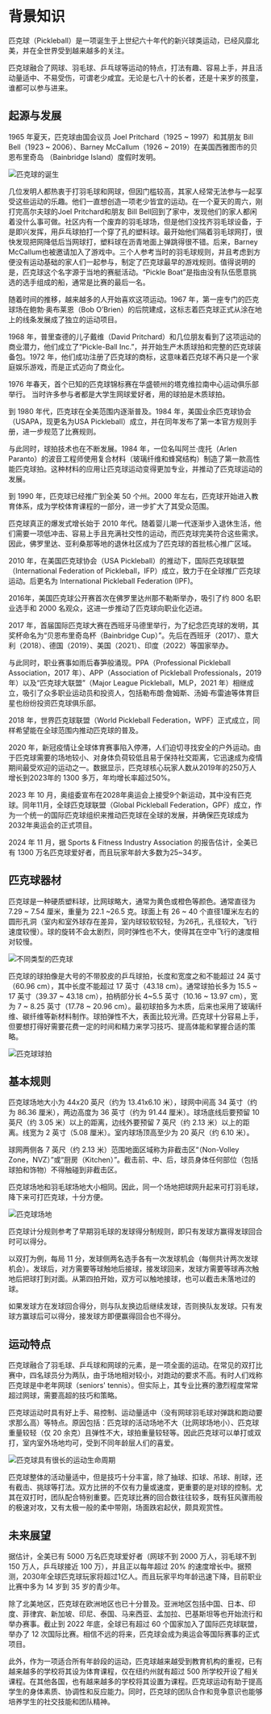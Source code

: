 # 背景知识

匹克球（Pickleball）是一项诞生于上世纪六十年代的新兴球类运动，已经风靡北美，并在全世界受到越来越多的关注。

匹克球融合了网球、羽毛球、乒乓球等运动的特点，打法有趣、容易上手，并且活动量适中、不易受伤，可谓老少咸宜。无论是七八十的长者，还是十来岁的孩童，谁都可以参与进来。

## 起源与发展

1965 年夏天，匹克球由国会议员 Joel Pritchard（1925 ~ 1997）和其朋友 Bill Bell（1923 ~ 2006）、Barney McCallum（1926 ~ 2019）在美国西雅图市的贝恩布里奇岛 （Bainbridge Island）度假时发明。

![匹克球的诞生](_images/pickleball-born.png)

几位发明人都热衷于打羽毛球和网球，但因门槛较高，其家人经常无法参与一起享受这些运动的乐趣。他们一直想创造一项老少皆宜的运动。在一个夏天的周六，刚打完高尔夫球的Joel Pritchard和朋友 Bill Bell回到了家中，发现他们的家人都闲着没什么事可做。社区内有一个废弃的羽毛球场，但是他们没找齐羽毛球设备，于是即兴发挥，用乒乓球拍打一个穿了孔的塑料球。最开始他们隔着羽毛球网打，很快发现把网降低后当网球打，塑料球在沥青地面上弹跳得很不错。后来，Barney McCallum也被邀请加入了游戏中。三个人参考当时的羽毛球规则，并且考虑到方便没有运动基础的家人们一起参与，制定了匹克球最早的游戏规则。值得说明的是，匹克球这个名字源于当地的赛艇活动。“Pickle Boat”是指由没有队伍愿意挑选的选手组成的船，通常是比赛的最后一名。

随着时间的推移，越来越多的人开始喜欢这项运动。1967 年，第一座专门的匹克球场在鲍勃·奥布莱恩（Bob O’Brien）的后院建成，这标志着匹克球正式从涂在地上的线条发展成了独立的运动项目。

1968 年，普里查德的儿子戴维（David Pritchard）和几位朋友看到了这项运动的商业潜力，他们成立了“Pickle-Ball Inc.”，并开始生产木质球拍和完整的匹克球装备包。1972 年，他们成功注册了匹克球的商标，这意味着匹克球不再只是一个家庭娱乐游戏，而是正式迈向了商业化。

1976 年春天，首个已知的匹克球锦标赛在华盛顿州的塔克维拉南中心运动俱乐部举行。 当时许多参与者都是大学生网球爱好者，用的球拍是木质球拍。

到 1980 年代，匹克球在全美范围内逐渐普及。1984 年，美国业余匹克球协会（USAPA，现更名为USA Pickleball）成立，并在同年发布了第一本官方规则手册，进一步规范了比赛规则。

与此同时，球拍技术也在不断发展。1984 年，一位名叫阿兰·庞托（Arlen Paranto）的波音工程师使用复合材料（玻璃纤维和蜂窝结构）制造了第一款高性能匹克球拍。这种材料的应用让匹克球运动变得更加专业，并推动了匹克球运动的发展。

到 1990 年，匹克球已经推广到全美 50 个州。2000 年左右，匹克球开始进入教育体系，成为学校体育课程的一部分，进一步扩大了其受众范围。

匹克球真正的爆发式增长始于 2010 年代。随着婴儿潮一代逐渐步入退休生活，他们需要一项低冲击、容易上手且充满社交性的运动，而匹克球完美符合这些需求。因此，佛罗里达、亚利桑那等地的退休社区成为了匹克球的首批核心推广区域。

2010 年，在美国匹克球协会（USA Pickleball）的推动下，国际匹克球联盟（International Federation of Pickleball，IFP）成立，致力于在全球推广匹克球运动。后更名为 International Pickleball Federation (IPF)。

2016年，美国匹克球公开赛首次在佛罗里达州那不勒斯举办，吸引了约 800 名职业选手和 2000 名观众，这进一步推动了匹克球向职业化迈进。

2017 年，首届国际匹克球大赛在西班牙马德里举行，为了纪念匹克球的发明，其奖杯命名为“贝恩布里奇岛杯（Bainbridge Cup）”。先后在西班牙（2017）、意大利（2018）、德国（2019）、美国（2021）、印度（2022）等国家举办。

与此同时，职业赛事如雨后春笋般涌现。PPA（Professional Pickleball Association，2017 年）、APP（Association of Pickleball Professionals，2019 年）以及“匹克球大联盟”（Major League Pickleball，MLP，2021 年）相继成立，吸引了众多职业运动员和投资人，包括勒布朗·詹姆斯、汤姆·布雷迪等体育巨星也纷纷投资匹克球俱乐部。

2018 年，世界匹克球联盟（World Pickleball Federation，WPF）正式成立，同样希望能在全球范围内推动匹克球的普及。

2020 年，新冠疫情让全球体育赛事陷入停滞，人们迫切寻找安全的户外运动。由于匹克球需要的场地较小、对身体负荷较低且易于保持社交距离，它迅速成为疫情期间最受欢迎的运动之一。数据显示，匹克球核心玩家人数从2019年的250万人增长到2023年的 1300 多万，年均增长率超过50%。

2023 年 10 月，奥组委宣布在2028年奥运会上接受9个新运动，其中没有匹克球。同年11月，全球匹克球联盟（Global Pickleball Federation，GPF）成立，作为一个统一的国际匹克球组织来推动匹克球在全球的发展，并确保匹克球成为2032年奥运会的正式项目。

2024 年 11 月，据 Sports & Fitness Industry Association 的报告估计，全美已有 1300 万名匹克球爱好者，而且玩家年龄大多数为25~34岁。

## 匹克球器材

匹克球是一种硬质塑料球，比网球略大，通常为黄色或橙色等颜色。通常直径为 7.29 ~ 7.54 厘米，重量为 22.1 ~26.5 克。球面上有 26 ~ 40 个直径1厘米左右的圆形孔洞（室内和室外球存在差异，室内球较软较轻，为26孔，孔径较大，飞行速度较慢）。球的旋转不会太剧烈，同时弹性也不大，使得其在空中飞行的速度相对较慢。

![不同类型的匹克球](_images/various-type-balls.png)

匹克球的球拍像是大号的不带胶皮的乒乓球拍，长度和宽度之和不能超过 24 英寸（60.96 cm），其中长度不能超过 17 英寸（43.18 cm）。通常球拍长多为 15.5 ~ 17 英寸（39.37 ~ 43.18 cm），拍柄部分长 4~5.5 英寸（10.16 ~ 13.97 cm），宽为 7 ~ 8.25 英寸（17.78 ~ 20.96 cm）。最初球拍多为木质，后来也采用了玻璃纤维、碳纤维等新材料制作。球拍弹性不大，表面比较光滑。匹克球十分容易上手，但要想打得好需要花费一定的时间和精力来学习技巧、提高体能和掌握合适的策略。

![匹克球球拍](_images/pickleball-paddles.png)

## 基本规则

匹克球场地大小为 44x20 英尺（约为 13.41x6.10 米），球网中间高 34 英寸（约为 86.36 厘米），两边高度为 36 英寸（约为 91.44 厘米）。球场底线后要预留 10 英尺（约 3.05 米）以上的距离，边线外要预留 7 英尺（约 2.13 米）以上的距离。线宽为 2 英寸（5.08 厘米）。室内球场顶高至少为 20 英尺（约 6.10 米）。

球网两侧各 7 英尺（约 2.13 米）范围地面区域称为非截击区“（Non-Volley Zone，NVZ）”或“厨房（Kitchen）”。截击前、中、后，球员身体任何部位（包括球拍和饰物）不得触碰到非截击区。

匹克球场地和羽毛球场地大小相同。因此，同一个场地把球网升起来可打羽毛球，降下来可打匹克球，十分方便。

![匹克球场地](_images/pickleball-court.png)

匹克球计分规则参考了早期羽毛球的发球得分制规则，即只有发球方赢得发球回合时可以得分。

以双打为例，每局 11 分，发球侧两名选手各有一次发球机会（每侧共计两次发球机会）。发球后，对方需要等球触地后接球，接发球回来，发球方需要等球再次触地后把球打到对面。从第四拍开始，双方可以触地接球，也可以截击未落地过的球。

如果发球方在发球回合得分，则与队友换边后继续发球，否则换队友发球。只有发球方赢球后可以得分，接发球方即便赢得回合也不得分。

## 运动特点

匹克球融合了羽毛球、乒乓球和网球的元素，是一项全面的运动。在常见的双打比赛中，四名球员分为两队，由于场地相对较小，对跑动的要求不高。有时人们戏称匹克球是中老年网球（seniors' tennis）。但实际上，其专业比赛的激烈程度常常超过网球，需要高超的技巧和策略。

匹克球运动时具有好上手、易控制、运动量适中（没有网球羽毛球对弹跳和跑动要求那么高）等特点。原因包括：匹克球的活动场地不大（比网球场地小）、匹克球重量较轻（仅 20 余克）且弹性不大，球拍重量较轻等。因此匹克球可以单打或双打，室内室外场地均可，受到不同年龄层人们的喜爱。

![匹克球具有很长的运动生命周期](_images/sport-lifecycle.png)

匹克球整体的活动量适中，但是技巧十分丰富，除了抽球、扣球、吊球、削球，还有截击、挑球等打法。双方比拼的不仅有力量或速度，更重要的是对球的控制。尤其在双打时，团队配合特别重要。匹克球比赛的回合数往往较多，既有狂风骤雨般的极速对攻，又有太极一般的柔中带刚，场面跌宕起伏，颇具观赏性。

## 未来展望

据估计，全美已有 5000 万名匹克球爱好者（网球不到 2000 万人，羽毛球不到 150 万人，乒乓球接近 100 万），并且正以每年超过 20% 的速度增长中。据预测，2030年全球匹克球玩家将超过1亿人。而且玩家平均年龄迅速下降，目前职业比赛中多为 14 岁到 35 岁的青少年。

除了北美地区，匹克球在欧洲地区也已十分普及。亚洲地区包括中国、日本、印度、菲律宾、新加坡、印尼、泰国、马来西亚、孟加拉、巴基斯坦等也开始流行和举办赛事。截止到 2022 年底，全球已有超过 60 个国家加入了国际匹克球联盟，举办了 12 次国际比赛。相信不远的将来，匹克球会成为奥运会等国际赛事的正式项目。

此外，作为一项适合所有年龄段的运动，匹克球越来越受到教育机构的重视，已有越来越多的学校将其设为体育课程，仅在纽约州就有超过 500 所学校开设了相关课程。在其他各国，也有越来越多的学校将其设置为课程。匹克球运动有助于提高学生的身体素质、协调性和反应能力。同时，匹克球的团队合作和竞争意识也能够培养学生的社交技能和团队精神。
